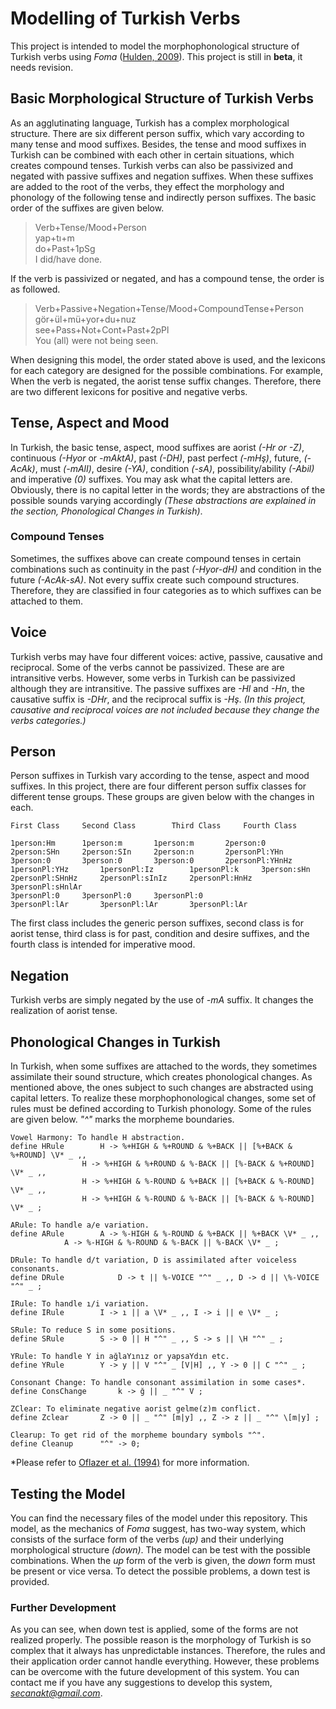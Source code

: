 # Modelling of Turkish Verbs
This project is intended to model the morphophonological structure of Turkish verbs using _Foma_ ([Hulden, 2009](https://fomafst.github.io/)). This project is still in **beta**, it needs revision. 
## Basic Morphological Structure of Turkish Verbs
As an agglutinating language, Turkish has a complex morphological structure. There are six different person suffix, which vary according to many tense and mood suffixes. Besides, the tense and mood suffixes in Turkish can be combined with each other in certain situations, which creates compound tenses. Turkish verbs can also be passivized and negated with passive suffixes and negation suffixes. When these suffixes are added to the root of the verbs, they effect the morphology and phonology of the following tense and indirectly person suffixes. The basic order of the suffixes are given below.
 
> Verb+Tense/Mood+Person\
yap+tı+m\
do+Past+1pSg\
I did/have done.

If the verb is passivized or negated, and has a compound tense, the order is as followed.
 
> Verb+Passive+Negation+Tense/Mood+CompoundTense+Person\
gör+ül+mü+yor+du+nuz\
see+Pass+Not+Cont+Past+2pPl\
You (all) were not being seen.

When designing this model, the order stated above is used, and the lexicons for each category are designed for the possible combinations. For example, When the verb is negated, the aorist tense suffix changes. Therefore, there are two different lexicons for positive and negative verbs. 
## Tense, Aspect and Mood
In Turkish, the basic tense, aspect, mood suffixes are aorist _(-Hr or -Z)_, continuous _(-Hyor_ or _-mAktA)_, past _(-DH)_, past perfect _(-mHş)_, future, _(-AcAk)_, must _(-mAlI)_, desire _(-YA)_, condition _(-sA)_, possibility/ability _(-Abil)_ and imperative _(0)_ suffixes. You may ask what the capital letters are. Obviously, there is no capital letter in the words; they are abstractions of the possible sounds varying accordingly _(These abstractions are explained in the section, Phonological Changes in Turkish)_.  
### Compound Tenses
 Sometimes, the suffixes above can create compound tenses in certain combinations such as continuity in the past _(-Hyor-dH)_ and condition in the future _(-AcAk-sA)_. Not every suffix create such compound structures. Therefore, they are classified in four categories as to which suffixes can be attached to them. 
## Voice
Turkish verbs may have four different voices: active, passive, causative and reciprocal. Some of the verbs cannot be passivized. These are are intransitive verbs. However, some verbs in Turkish can be passivized although they are intransitive. The passive suffixes are _-Hl_ and _-Hn_, the causative suffix is _-DHr_, and the reciprocal suffix is _-Hş_. _(In this project, causative and reciprocal voices are not included because they change the verbs categories.)_ 
## Person
Person suffixes in Turkish vary according to the tense, aspect and mood suffixes. In this project, there are four different person suffix classes for different tense groups. These groups are given below with the changes in each.
```
First Class		Second Class		Third Class		Fourth Class

1person:Hm		1person:m		1person:m		2person:0
2person:SHn		2person:SIn		2person:n		2personPl:YHn
3person:0		3person:0		3person:0		2personPl:YHnHz
1personPl:YHz		1personPl:Iz		1personPl:k		3person:sHn
2personPl:SHnHz		2personPl:sInIz		2personPl:HnHz		3personPl:sHnlAr
3personPl:0		3personPl:0		3personPl:0
3personPl:lAr		3personPl:lAr		3personPl:lAr
```
The first class includes the generic person suffixes, second class is for aorist tense, third class is for past, condition and desire suffixes, and the fourth class is intended for imperative mood. 
## Negation
Turkish verbs are simply negated by the use of _-mA_ suffix. It changes the realization of aorist tense.
## Phonological Changes in Turkish
In Turkish, when some suffixes are attached to the words, they sometimes assimilate their sound structure, which creates phonological changes. As mentioned above, the ones subject to such changes are abstracted using capital letters. To realize these morphophonological changes, some set of rules must be defined according to Turkish phonology. Some of the rules are given below. _"^"_ marks the morpheme boundaries.

```
Vowel Harmony: To handle H abstraction.
define HRule  		H -> %+HIGH & %+ROUND & %+BACK || [%+BACK & %+ROUND] \V* _ ,,
         		H -> %+HIGH & %+ROUND & %-BACK || [%-BACK & %+ROUND] \V* _ ,,
          		H -> %+HIGH & %-ROUND & %+BACK || [%+BACK & %-ROUND] \V* _ ,,
          		H -> %+HIGH & %-ROUND & %-BACK || [%-BACK & %-ROUND] \V* _ ;

ARule: To handle a/e variation.
define ARule  		A -> %-HIGH & %-ROUND & %+BACK || %+BACK \V* _ ,,
			A -> %-HIGH & %-ROUND & %-BACK || %-BACK \V* _ ;

DRule: To handle d/t variation, D is assimilated after voiceless consonants.
define DRule        	D -> t || %-VOICE "^" _ ,, D -> d || \%-VOICE "^" _ ;

IRule: To handle ı/i variation.
define IRule    	I -> ı || a \V* _ ,, I -> i || e \V* _ ;

SRule: To reduce S in some positions.
define SRule   		S -> 0 || H "^" _ ,, S -> s || \H "^" _ ;

YRule: To handle Y in ağlaYınız or yapsaYdın etc.
define YRule    	Y -> y || V "^" _ [V|H] ,, Y -> 0 || C "^" _ ;

Consonant Change: To handle consonant assimilation in some cases*. 
define ConsChange   	k -> ğ || _ "^" V ;

ZClear: To eliminate negative aorist gelme(z)m conflict.
define Zclear   	Z -> 0 || _ "^" [m|y] ,, Z -> z || _ "^" \[m|y] ;

Clearup: To get rid of the morpheme boundary symbols "^".
define Cleanup		"^" -> 0;
```
*Please refer to [Oflazer et al. (1994)](https://pdfs.semanticscholar.org/ec7f/c4cc14757addef6ba1cec3902bddb6e983a6.pdf)
for more information.

## Testing the Model
You can find the necessary files of the model under this repository. This model, as the mechanics of _Foma_ suggest, has two-way system, which consists of the surface form of the verbs _(up)_ and their underlying morphological structure _(down)_. The model can be test with the possible combinations. When the _up_ form of the verb is given, the _down_ form must be present or vice versa. To detect the possible problems, a down test is provided. 
### Further Development
As you can see, when down test is applied, some of the forms are not realized properly. The possible reason is the morphology of Turkish is so complex that it always has unpredictable instances. Therefore, the rules and their application order cannot handle everything. However, these problems can be overcome with the future development of this system. You can contact me if you have any suggestions to develop this system, _[secanakt@gmail.com](secanakt@gmail.com)_.
